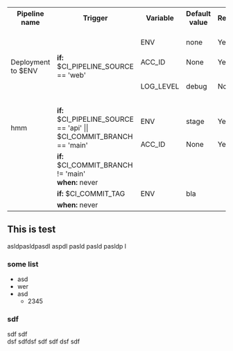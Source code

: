<!--PIPELINE_DOCS-->
<table>
<tr><th>Pipeline name</th><th>Trigger</th><th>Variable</th><th>Default value</th><th>Required</th><th>Type</th><th>Choices</th></tr>
<tr><td rowspan="3">Deployment to $ENV</td><td rowspan="3"><b>if:</b> $CI_PIPELINE_SOURCE == 'web'</td><td>ENV</td><td>none</td><td>Yes</td><td>-</td><td>prod, dev, test</td></tr><tr><td>ACC_ID</td><td>None</td><td>Yes</td><td>str</td><td>-</td></tr>
<tr><td>LOG_LEVEL</td><td>debug</td><td>No</td><td>-</td><td>critical, debug, info, error</td></tr>
<tr><td rowspan="2">hmm</td><td rowspan="2"><b>if:</b> $CI_PIPELINE_SOURCE == 'api' || $CI_COMMIT_BRANCH == 'main'</td><td>ENV</td><td>stage</td><td>Yes</td><td>-</td><td>prod, dev, test</td></tr><tr><td>ACC_ID</td><td>None</td><td>Yes</td><td>str</td><td>-</td></tr>
<tr><td></td><td><b>if:</b> $CI_COMMIT_BRANCH != 'main'<br><b>when:</b> never</td></tr>
<tr><td></td><td><b>if:</b> $CI_COMMIT_TAG</td><td>ENV</td><td>bla</td></tr>
<tr><td></td><td><b>when:</b> never</td></tr>
</table>
<!--PIPELINE_DOCS-->

## This is test

asldpasldpasdl aspdl pasld pasld pasldp l

### some list
- asd
- wer
- asd
    - 2345

### sdf
sdf sdf
<br>dsf sdfdsf sdf sdf dsf sdf
